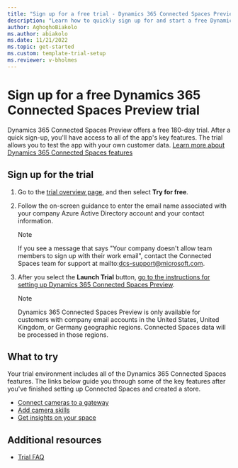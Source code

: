 ```yaml
---
title: "Sign up for a free trial - Dynamics 365 Connected Spaces Preview| Microsoft Docs"
description: "Learn how to quickly sign up for and start a free Dynamics 365 Connected Spaces Preview trial. Explore the app with tours and videos, and find additional learning resources."
author: AghoghoBiakolo
ms.author: abiakolo
ms.date: 11/21/2022
ms.topic: get-started
ms.custom: template-trial-setup 
ms.reviewer: v-bholmes
---
```


# Sign up for a free Dynamics 365 Connected Spaces Preview trial

Dynamics 365 Connected Spaces Preview offers a free 180-day trial. After a quick sign-up, you'll have access to all of the app's key features. The trial allows you to test the app with your own customer data. [Learn more about Dynamics 365 Connected Spaces features](index.md)

## Sign up for the trial

1. Go to the [trial overview page](https://dynamics.microsoft.com/connected-spaces/overview/), and then select **Try for free**.

2. Follow the on-screen guidance to enter the email name associated with your company Azure Active Directory account and your contact information.

    > [!NOTE]
    > If you see a message that says "Your company doesn't allow team members to sign up with their work email", contact the Connected Spaces team for support at mailto:dcs-support@microsoft.com.

3. After you select the **Launch Trial** button, [go to the instructions for setting up Dynamics 365 Connected Spaces Preview](setup.md). 

    > [!NOTE]
    > Dynamics 365 Connected Spaces Preview is only available for customers with company email accounts in the United States, United Kingdom, or Germany geographic regions. Connected Spaces data will be processed in those regions. 

## What to try

Your trial environment includes all of the Dynamics 365 Connected Spaces features. The links below guide you through some of the key features after you've finished setting up Connected Spaces and created a store.

- [Connect cameras to a gateway](web-app-cameras-connect.md)
- [Add camera skills](web-app-cameras-add-skills.md)
- [Get insights on your space](web-app-get-insights.md)

## Additional resources

- [Trial FAQ](trial-faq.md)
